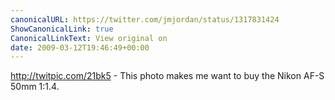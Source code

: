 ```yaml
---
canonicalURL: https://twitter.com/jmjordan/status/1317831424
ShowCanonicalLink: true
CanonicalLinkText: View original on
date: 2009-03-12T19:46:49+00:00
---
```

http://twitpic.com/21bk5 - This photo makes me want to buy the Nikon AF-S 50mm 1:1.4.